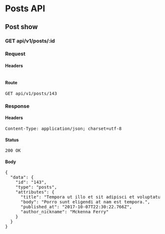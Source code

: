 # Posts API

## Post show

### GET api/v1/posts/:id
### Request

#### Headers

<pre></pre>

#### Route

<pre>GET api/v1/posts/143</pre>

### Response

#### Headers

<pre>Content-Type: application/json; charset=utf-8</pre>

#### Status

<pre>200 OK</pre>

#### Body

<pre>{
  "data": {
    "id": "143",
    "type": "posts",
    "attributes": {
      "title": "Tempora ut illo et sit adipisci et voluptatum.",
      "body": "Porro sunt eligendi at nam est tempora.",
      "published_at": "2017-10-07T22:30:22.766Z",
      "author_nickname": "Mckenna Ferry"
    }
  }
}</pre>
